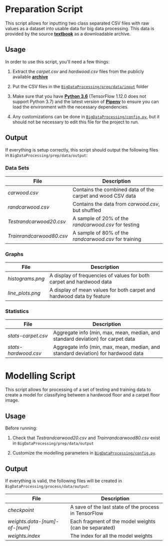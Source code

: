 # Preparation Script

This script allows for inputting two class separated CSV files with raw values as a dataset into usable data for big
data processing. This data is provided by the source [**textbook**][book] as a downloadable archive.


## Usage

In order to use this script, you'll need a few things:
1. Extract the *carpet.csv* and *hardwood.csv* files from the publicly available [**archive**][rar]

2. Put the CSV files in the [`BigDataProcessing/prep/data/input`][prep_in] folder

3. Make sure that you have [**Python 3.6**][py] (TensorFlow 1.12.0 does not support Python 3.7) and
the latest version of [**Pipenv**][pip] to ensure you can load the environment
with the necessary dependencies.

4. Any customizations can be done in [`BigDataProcessing/config.py`][cf], but it should not be necessary to edit this file for 
the project to run.


## Output

If everything is setup correctly, this script should output the following files in `BigDataProcessing/prep/data/output`:

### Data Sets
 File                    | Description 
 ----------------------- | -----------------------------------------------------------
*carwood.csv*            | Contains the combined data of the carpet and wood CSV data
*randcarwood.csv*        | Contains the data from *carwood.csv*, but shuffled
*Testrandcarwood20.csv*  | A sample of 20% of the *randcarwood.csv* for testing
*Trainrandcarwood80.csv* | A sample of 80% of the *randcarwood.csv* for training

### Graphs
 File                    | Description 
 ----------------------- | -----------------------------------------------------------
*histograms.png*         | A display of frequencies of values for both carpet and hardwood data
*line_plots.png*         | A display of mean values for both carpet and hardwood data by feature

### Statistics
 File                    | Description 
 ----------------------- | -----------------------------------------------------------
*stats-carpet.csv*       | Aggregate info (min, max, mean, median, and standard deviation) for carpet data
*stats-hardwood.csv*     | Aggregate info (min, max, mean, median, and standard deviation) for hardwood data




# Modelling Script

This script allows for processing of a set of testing and training data to create a model for classifying between a
hardwood floor and a carpet floor image.


## Usage

Before running:
1. Check that *Testrandcarwood20.csv* and *Trainrandcarwood80.csv* exist in `BigDataProcessing/prep/data/output`

2. Customize the modelling parameters in [`BigDataProcessing/config.py`][cf].


## Output

If everything is valid, the following files will be created in `BigDataProcessing/process/data/output`:

 File                           | Description 
 ------------------------------ | -----------------------------------------------------------
*checkpoint*                    | A save of the last state of the process in TensorFlow
*weights.data-\[num]-of-\[num]* | Each fragment of the model weights (can be separated)
*weights.index*                 | The index for all the model weights




[book]: prep/data/input/source.txt "Textbook Source"

[rar]: https://www.uncg.edu/cmp/downloads/files/CH3.rar "Chapter 3 File Archive"
[py]: https://www.python.org/downloads/ "Python Downloads"
[pip]: https://pypi.org/project/pipenv/ "Pipenv Development Page"

[cf]: config.py "Pipenv Development Page"
[prep_in]: prep/data/input "Preparation Input Folder"

[prep_py]: prep/prepare.py "Preparation Script"
[proc_py]: process/make_model.py "Modelling Script"